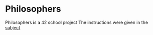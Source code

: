 # Philosophers

Philosophers is a 42 school project
The instructions were given in the [subject](https://github.com/bshintak/Philosophers/subject_philosophers.pdf)
